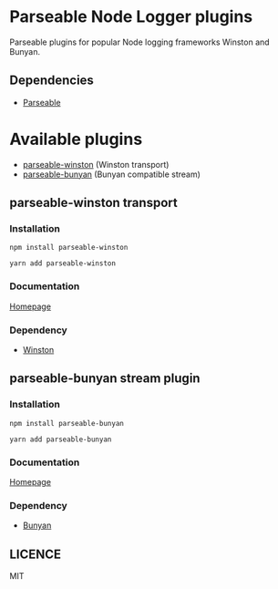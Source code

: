# Parseable Node Logger plugins

Parseable plugins for popular Node logging frameworks Winston and Bunyan.

## Dependencies

* [Parseable](https://www.parseable.io/)

# Available plugins

* [parseable-winston](https://github.com/jybleau/parseable-node-logger/tree/master/packages/winston#readme) (Winston transport)
* [parseable-bunyan](https://github.com/jybleau/parseable-node-logger/tree/master/packages/bunyan#readme) (Bunyan compatible stream)


## parseable-winston transport

### Installation
```
npm install parseable-winston
```

```
yarn add parseable-winston
```

### Documentation

[Homepage](https://github.com/jybleau/parseable-node-logger/tree/master/packages/winston#readme)

### Dependency

* [Winston](https://github.com/winstonjs/winston)


## parseable-bunyan stream plugin

### Installation
```
npm install parseable-bunyan
```

```
yarn add parseable-bunyan
```

### Documentation

[Homepage](https://github.com/jybleau/parseable-node-logger/tree/master/packages/bunyan#readme)

### Dependency

* [Bunyan](https://github.com/trentm/node-bunyan)

## LICENCE

MIT